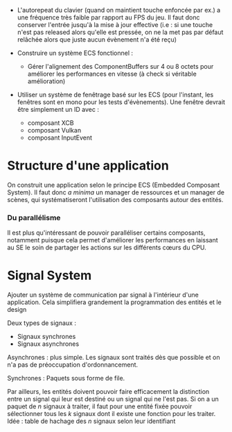 - L'autorepeat du clavier (quand on maintient touche enfoncée par ex.) a une fréquence très faible par rapport au FPS du jeu.
Il faut donc conserver l'entrée jusqu'à la mise à jour effective (i.e : si une touche n'est pas released alors qu'elle est pressée, on ne la met pas par défaut relâchée alors que juste aucun évènement n'a été reçu)

- Construire un système ECS fonctionnel :
	- Gérer l'alignement des ComponentBuffers sur 4 ou 8 octets pour améliorer les performances en vitesse (à check si véritable amélioration)

- Utiliser un système de fenêtrage basé sur les ECS (pour l'instant, les fenêtres sont en mono pour les tests d'évènements). Une fenêtre devrait être simplement un ID avec :
	- composant XCB
	- composant Vulkan
	- composant InputEvent

# Structure d'une application
On construit une application selon le principe ECS (Embedded Composant System).
Il faut donc *a minima* un manager de ressources et un manager de scènes, qui systématiseront l'utilisation des composants autour des entités.

### Du parallélisme
Il est plus qu'intéressant de pouvoir paralléliser certains composants, notamment puisque cela permet d'améliorer les performances en laissant au SE le soin de partager les actions sur les différents cœurs du CPU.
# Signal System

Ajouter un système de communication par signal à l'intérieur d'une application. Cela simplifiera grandement la programmation des entités et le design

Deux types de signaux :
- Signaux synchrones
- Signaux asynchrones

Asynchrones : plus simple. Les signaux sont traités dès que possible et on n'a pas de préoccupation d'ordonnancement.

Synchrones : Paquets sous forme de file.

Par ailleurs, les entités doivent pouvoir faire efficacement la distinction entre un signal qui leur est destiné ou un signal qui ne l'est pas. Si on  a un paquet de $n$ signaux à traiter, il faut pour une entité fixée pouvoir sélectionner tous les $k$ signaux dont il existe une fonction pour les traiter. Idée : table de hachage des $n$ signaux selon leur identifiant